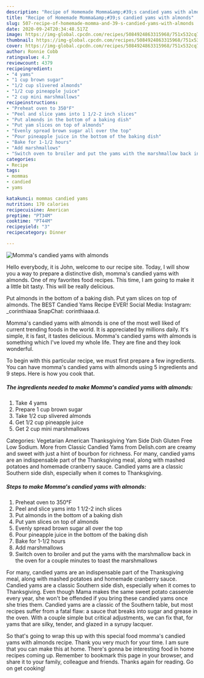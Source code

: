 ```yaml
---
description: "Recipe of Homemade Momma&amp;#39;s candied yams with almonds"
title: "Recipe of Homemade Momma&amp;#39;s candied yams with almonds"
slug: 507-recipe-of-homemade-momma-and-39-s-candied-yams-with-almonds
date: 2020-09-24T20:34:48.517Z
image: https://img-global.cpcdn.com/recipes/5084924863315968/751x532cq70/mommas-candied-yams-with-almonds-recipe-main-photo.jpg
thumbnail: https://img-global.cpcdn.com/recipes/5084924863315968/751x532cq70/mommas-candied-yams-with-almonds-recipe-main-photo.jpg
cover: https://img-global.cpcdn.com/recipes/5084924863315968/751x532cq70/mommas-candied-yams-with-almonds-recipe-main-photo.jpg
author: Ronnie Cobb
ratingvalue: 4.7
reviewcount: 4379
recipeingredient:
- "4 yams"
- "1 cup brown sugar"
- "1/2 cup slivered almonds"
- "1/2 cup pineapple juice"
- "2 cup mini marshmallows"
recipeinstructions:
- "Preheat oven to 350°F"
- "Peel and slice yams into 1 1/2-2 inch slices"
- "Put almonds in the bottom of a baking dish"
- "Put yam slices on top of almonds"
- "Evenly spread brown sugar all over the top"
- "Pour pineapple juice in the bottom of the baking dish"
- "Bake for 1-1/2 hours"
- "Add marshmallows"
- "Switch oven to broiler and put the yams with the marshmallow back in the oven for a couple minutes to toast the marshmallows"
categories:
- Recipe
tags:
- mommas
- candied
- yams

katakunci: mommas candied yams 
nutrition: 170 calories
recipecuisine: American
preptime: "PT34M"
cooktime: "PT44M"
recipeyield: "3"
recipecategory: Dinner

---
```



![Momma&#39;s candied yams with almonds](https://img-global.cpcdn.com/recipes/5084924863315968/751x532cq70/mommas-candied-yams-with-almonds-recipe-main-photo.jpg)

Hello everybody, it is John, welcome to our recipe site. Today, I will show you a way to prepare a distinctive dish, momma&#39;s candied yams with almonds. One of my favorites food recipes. This time, I am going to make it a little bit tasty. This will be really delicious.

Put almonds in the bottom of a baking dish. Put yam slices on top of almonds. The BEST Candied Yams Recipe EVER! Social Media: Instagram: _corinthiaaa SnapChat: corinthiaaa.d.

Momma&#39;s candied yams with almonds is one of the most well liked of current trending foods in the world. It is appreciated by millions daily. It's simple, it is fast, it tastes delicious. Momma&#39;s candied yams with almonds is something which I've loved my whole life. They are fine and they look wonderful.


To begin with this particular recipe, we must first prepare a few ingredients. You can have momma&#39;s candied yams with almonds using 5 ingredients and 9 steps. Here is how you cook that.

<!--inarticleads1-->

##### The ingredients needed to make Momma&#39;s candied yams with almonds:

1. Take 4 yams
1. Prepare 1 cup brown sugar
1. Take 1/2 cup slivered almonds
1. Get 1/2 cup pineapple juice
1. Get 2 cup mini marshmallows


Categories: Vegetarian American Thanksgiving Yam Side Dish Gluten Free Low Sodium. More from Classic Candied Yams from Delish.com are creamy and sweet with just a hint of bourbon for richness. For many, candied yams are an indispensable part of the Thanksgiving meal, along with mashed potatoes and homemade cranberry sauce. Candied yams are a classic Southern side dish, especially when it comes to Thanksgiving. 

<!--inarticleads2-->

##### Steps to make Momma&#39;s candied yams with almonds:

1. Preheat oven to 350°F
1. Peel and slice yams into 1 1/2-2 inch slices
1. Put almonds in the bottom of a baking dish
1. Put yam slices on top of almonds
1. Evenly spread brown sugar all over the top
1. Pour pineapple juice in the bottom of the baking dish
1. Bake for 1-1/2 hours
1. Add marshmallows
1. Switch oven to broiler and put the yams with the marshmallow back in the oven for a couple minutes to toast the marshmallows


For many, candied yams are an indispensable part of the Thanksgiving meal, along with mashed potatoes and homemade cranberry sauce. Candied yams are a classic Southern side dish, especially when it comes to Thanksgiving. Even though Mama makes the same sweet potato casserole every year, she won&#39;t be offended if you bring these candied yams once she tries them. Candied yams are a classic of the Southern table, but most recipes suffer from a fatal flaw: a sauce that breaks into sugar and grease in the oven. With a couple simple but critical adjustments, we can fix that, for yams that are silky, tender, and glazed in a syrupy lacquer. 

So that's going to wrap this up with this special food momma&#39;s candied yams with almonds recipe. Thank you very much for your time. I am sure that you can make this at home. There's gonna be interesting food in home recipes coming up. Remember to bookmark this page in your browser, and share it to your family, colleague and friends. Thanks again for reading. Go on get cooking!
